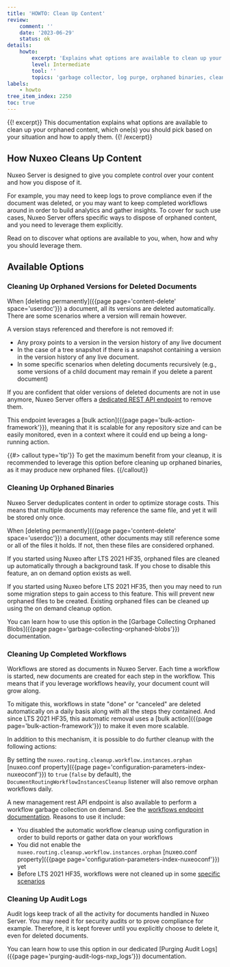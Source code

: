 ```yaml
---
title: 'HOWTO: Clean Up Content'
review:
    comment: ''
    date: '2023-06-29'
    status: ok
details:
    howto:
        excerpt: 'Explains what options are available to clean up your orphaned content, which one(s) you should pick based on your situation and how to apply them.'
        level: Intermediate
        tool: ''
        topics: 'garbage collector, log purge, orphaned binaries, cleanup'
labels:
    - howto
tree_item_index: 2250
toc: true
---
```


{{! excerpt}}
This documentation explains what options are available to clean up your orphaned content, which one(s) you should pick based on your situation and how to apply them.
{{! /excerpt}}

## How Nuxeo Cleans Up Content

Nuxeo Server is designed to give you complete control over your content and how you dispose of it. 

For example, you may need to keep logs to prove compliance even if the document was deleted, or you may want to keep completed workflows around in order to build analytics and gather insights. To cover for such use cases, Nuxeo Server offers specific ways to dispose of orphaned content, and you need to leverage them explicitly.

Read on to discover what options are available to you, when, how and why you should leverage them.

## Available Options

### Cleaning Up Orphaned Versions for Deleted Documents

When [deleting permanently]({{page page='content-delete' space='userdoc'}}) a document, all its versions are deleted automatically. There are some scenarios where a version will remain however.

A version stays referenced and therefore is not removed if:
- Any proxy points to a version in the version history of any live document
- In the case of a tree snapshot if there is a snapshot containing a version in the version history of any live document.
- In some specific scenarios when deleting documents recursively (e.g., some versions of a child document may remain if you delete a parent document)

If you are confident that older versions of deleted documents are not in use anymore, Nuxeo Server offers a [dedicated REST API endpoint](https://doc.nuxeo.com/rest-api/1/versions-endpoint/#garbage-collect-orphaned-versions) to remove them. 

This endpoint leverages a [bulk action]({{page page='bulk-action-framework'}}), meaning that it is scalable for any repository size and can be easily monitored, even in a context where it could end up being a long-running action.

{{#> callout type='tip'}}
To get the maximum benefit from your cleanup, it is recommended to leverage this option before cleaning up orphaned binaries, as it may produce new orphaned files.
{{/callout}}

### Cleaning Up Orphaned Binaries

Nuxeo Server deduplicates content in order to optimize storage costs. This means that multiple documents may reference the same file, and yet it will be stored only once.

When [deleting permanently]({{page page='content-delete' space='userdoc'}}) a document, other documents may still reference some or all of the files it holds. If not, then these files are considered orphaned. 

If you started using Nuxeo after LTS 2021 HF35, orphaned files are cleaned up automatically through a background task. If you chose to disable this feature, an on demand option exists as well.

If you started using Nuxeo before LTS 2021 HF35, then you may need to run some migration steps to gain access to this feature. This will prevent new orphaned files to be created. Existing orphaned files can be cleaned up using the on demand cleanup option.

You can learn how to use this option in the [Garbage Collecting Orphaned Blobs]({{page page='garbage-collecting-orphaned-blobs'}}) documentation.

### Cleaning Up Completed Workflows

Workflows are stored as documents in Nuxeo Server. Each time a workflow is started, new documents are created for each step in the workflow. This means that if you leverage workflows heavily, your document count will grow along.
 
To mitigate this, workflows in state "done" or "canceled" are deleted automatically on a daily basis along with all the steps they contained. And since LTS 2021 HF35, this automatic removal uses a [bulk action]({{page page='bulk-action-framework'}}) to make it even more scalable. 

In addition to this mechanism, it is possible to do further cleanup with the following actions:

By setting the `nuxeo.routing.cleanup.workflow.instances.orphan` [nuxeo.conf property]({{page page='configuration-parameters-index-nuxeoconf'}}) to `true` (`false` by default), the `DocumentRoutingWorkflowInstancesCleanup` listener will also remove orphan workflows daily.

A new management rest API endpoint is also available to perform a workflow garbage collection on demand. See the [workflows endpoint documentation](https://doc.nuxeo.com/rest-api/1/workflows-endpoint). Reasons to use it include:
- You disabled the automatic workflow cleanup using configuration in order to build reports or gather data on your workflows
- You did not enable the `nuxeo.routing.cleanup.workflow.instances.orphan` [nuxeo.conf property]({{page page='configuration-parameters-index-nuxeoconf'}}) yet
- Before LTS 2021 HF35, workflows were not cleaned up in some [specific scenarios](https://jira.nuxeo.com/browse/NXP-31659)

### Cleaning Up Audit Logs

Audit logs keep track of all the activity for documents handled in Nuxeo Server. You may need it for security audits or to prove compliance for example. Therefore, it is kept forever until you explicitly choose to delete it, even for deleted documents. 

You can learn how to use this option in our dedicated [Purging Audit Logs]({{page page='purging-audit-logs-nxp_logs'}}) documentation.
